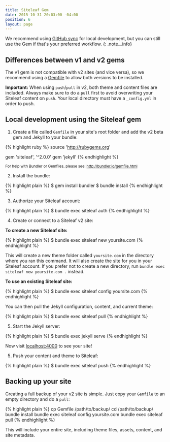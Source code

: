 ```yaml
---
title: Siteleaf Gem
date: 2015-10-31 20:03:00 -04:00
position: 6
layout: page
---
```


We recommend using [GitHub sync](/themes/github-sync/) for local development, but you can still use the Gem if that's your preferred workflow.
{: .note__info}

## Differences between v1 and v2 gems

The v1 gem is not compatible with v2 sites (and vice versa), so we recommend using a [Gemfile](http://bundler.io/gemfile.html) to allow both versions to be installed.

**Important:** When using `push`/`pull` in v2, both theme and content files are included. Always make sure to do a `pull` first to avoid overwriting your Siteleaf content on `push`. Your local directory must have a `_config.yml` in order to push.

## Local development using the Siteleaf gem

1) Create a file called `Gemfile` in your site's root folder and add the v2 beta gem and Jekyll to your bundle:

{% highlight ruby %}
source 'http://rubygems.org'

gem 'siteleaf', '^2.0.0'
gem 'jekyll'
{% endhighlight %}

<small>For help with Bundler or Gemfiles, please see: <http://bundler.io/gemfile.html></small>

2) Install the bundle:

{% highlight plain %}
$ gem install bundler
$ bundle install
{% endhighlight %}

3) Authorize your Siteleaf account:

{% highlight plain %}
$ bundle exec siteleaf auth
{% endhighlight %}

4) Create or connect to a Siteleaf v2 site:

**To create a new Siteleaf site:**

{% highlight plain %}
$ bundle exec siteleaf new yoursite.com
{% endhighlight %}

This will create a new theme folder called `yoursite.com` in the directory where you ran this command. It will also create the site for you in your Siteleaf account. If you prefer not to create a new directory, run `bundle exec siteleaf new yoursite.com .` instead.

**To use an existing Siteleaf site:**

{% highlight plain %}
$ bundle exec siteleaf config yoursite.com
{% endhighlight %}

You can then pull the Jekyll configuration, content, and current theme:

{% highlight plain %}
$ bundle exec siteleaf pull
{% endhighlight %}

5) Start the Jekyll server:

{% highlight plain %}
$ bundle exec jekyll serve
{% endhighlight %}

Now visit [localhost:4000](http://localhost:4000) to see your site!

5) Push your content and theme to Siteleaf:

{% highlight plain %}
$ bundle exec siteleaf push
{% endhighlight %}

## Backing up your site

Creating a full backup of your v2 site is simple. Just copy your `Gemfile` to an empty directory and do a `pull`:

{% highlight plain %}
cp Gemfile /path/to/backup/
cd /path/to/backup/
bundle install
bundle exec siteleaf config yoursite.com
bundle exec siteleaf pull
{% endhighlight %}

This will include your entire site, including theme files, assets, content, and site metadata.